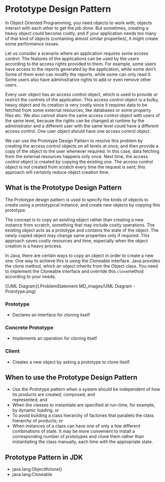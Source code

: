 # Prototype Design Pattern

In Object Oriented Programming, you need objects to work with; objects interact with each other to get the job done. But
sometimes, creating a heavy object could become costly, and if your application needs too many of that kind of objects (containing
almost similar properties), it might create some performance issues.

Let us consider a scenario where an application requires some access control. The features of the applications can be used by
the users according to the access rights provided to them. For example, some users have access to the reports generated by the
application, while some don’t. Some of them even can modify the reports, while some can only read it. Some users also have
administrative rights to add or even remove other users.

Every user object has an access control object, which is used to provide or restrict the controls of the application. This access
control object is a bulky, heavy object and its creation is very costly since it requires data to be fetched from some external
resources, like databases or some property files etc.
We also cannot share the same access control object with users of the same level, because the rights can be changed at runtime
by the administrator and a different user with the same level could have a different access control. One user object should have
one access control object.

We can use the Prototype Design Pattern to resolve this problem by creating the access control objects on all levels at once, and
then provide a copy of the object to the user whenever required. In this case, data fetching from the external resources happens
only once. Next time, the access control object is created by copying the existing one. The access control object is not created
from scratch every time the request is sent; this approach will certainly reduce object creation time.


## What is the Prototype Design Pattern

The Prototype design pattern is used to specify the kinds of objects to create using a prototypical instance, and create new objects
by copying this prototype.

The concept is to copy an existing object rather than creating a new instance from scratch, something that may include costly
operations. The existing object acts as a prototype and contains the state of the object. The newly copied object may change
same properties only if required. This approach saves costly resources and time, especially when the object creation is a heavy
process.

In Java, there are certain ways to copy an object in order to create a new one. One way to achieve this is using the Cloneable
interface. Java provides the clone method, which an object inherits from the Object class. You need to implement the
Cloneable interface and override this `clone`method according to your needs.

![UML Diagram](.ProblemStatement.MD_images/UML Diagram - Prototype.png)

### Prototype

- Declares an interface for cloning itself

### Concrete Prototype

- Implements an operation for cloning itself

### Client

- Creates a new object by asking a prototype to clone itself.


## When to use the Prototype Design Pattern

- Use the Prototype pattern when a system should be independent of how its products are created, composed, and  
represented; and
- When the classes to instantiate are specified at run-time, for example, by dynamic loading; or
- To avoid building a class hierarchy of factories that parallels the class hierarchy of products; or
- When instances of a class can have one of only a few different combinations of state. It may be more convenient to install a
corresponding number of prototypes and clone them rather than instantiating the class manually, each time with the appropriate
state.
   
   
## Prototype Pattern in JDK

- java.lang.Object#clone()
- java.lang.Cloneable